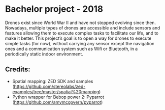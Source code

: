 # Bachelor project - 2018

Drones exist since World War II and have not stopped evolving since then.
Nowadays, multiple types of drones are accessible and include sensors and features allowing them to execute complex tasks to facilitate our life, and to make it better.
This project’s goal is to open a way for drones to execute simple tasks (for now), without carrying any sensor except the navigation ones and a communication system such as Wifi or Bluetooth, in a periodically static indoor environment.

## Credits:
- Spatial mapping: ZED SDK and samples (https://github.com/stereolabs/zed-examples/tree/master/spatial%20mapping)
- Python wrapper for Bebop power 2: Pyparrot (https://github.com/amymcgovern/pyparrot)
